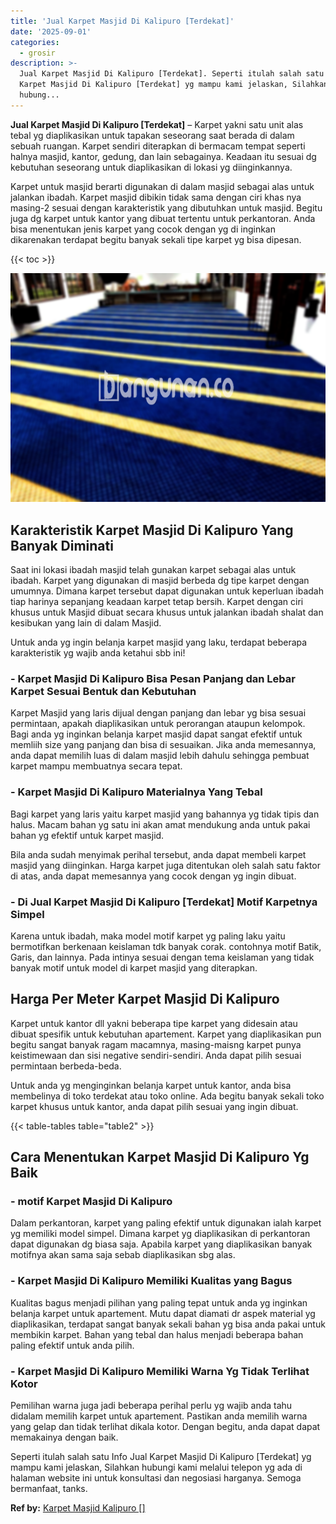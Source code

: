 ```yaml
---
title: 'Jual Karpet Masjid Di Kalipuro [Terdekat]'
date: '2025-09-01'
categories:
  - grosir
description: >-
  Jual Karpet Masjid Di Kalipuro [Terdekat]. Seperti itulah salah satu Info Jual
  Karpet Masjid Di Kalipuro [Terdekat] yg mampu kami jelaskan, Silahkan
  hubung...
---
```


**Jual Karpet Masjid Di Kalipuro \[Terdekat\]** – Karpet yakni satu unit alas tebal yg diaplikasikan untuk tapakan seseorang saat berada di dalam sebuah ruangan. Karpet sendiri diterapkan di bermacam tempat seperti halnya masjid, kantor, gedung, dan lain sebagainya. Keadaan itu sesuai dg kebutuhan seseorang untuk diaplikasikan di lokasi yg diinginkannya.

Karpet untuk masjid berarti digunakan di dalam masjid sebagai alas untuk jalankan ibadah. Karpet masjid dibikin tidak sama dengan ciri khas nya masing-2 sesuai dengan karakteristik yang dibutuhkan untuk masjid. Begitu juga dg karpet untuk kantor yang dibuat tertentu untuk perkantoran. Anda bisa menentukan jenis karpet yang cocok dengan yg di inginkan dikarenakan terdapat begitu banyak sekali tipe karpet yg bisa dipesan.

{{< toc >}}

![Jual Karpet Masjid Di Kalipuro [Terdekat]](/images/grosir-karpet-murah-17.png)

## Karakteristik Karpet Masjid Di Kalipuro Yang Banyak Diminati

Saat ini lokasi ibadah masjid telah gunakan karpet sebagai alas untuk ibadah. Karpet yang digunakan di masjid berbeda dg tipe karpet dengan umumnya. Dimana karpet tersebut dapat digunakan untuk keperluan ibadah tiap harinya sepanjang keadaan karpet tetap bersih. Karpet dengan ciri khusus untuk Masjid dibuat secara khusus untuk jalankan ibadah shalat dan kesibukan yang lain di dalam Masjid.

Untuk anda yg ingin belanja karpet masjid yang laku, terdapat beberapa karakteristik yg wajib anda ketahui sbb ini!

### \- Karpet Masjid Di Kalipuro Bisa Pesan Panjang dan Lebar Karpet Sesuai Bentuk dan Kebutuhan

Karpet Masjid yang laris dijual dengan panjang dan lebar yg bisa sesuai permintaan, apakah diaplikasikan untuk perorangan ataupun kelompok. Bagi anda yg inginkan belanja karpet masjid dapat sangat efektif untuk memliih size yang panjang dan bisa di sesuaikan. Jika anda memesannya, anda dapat memilih luas di dalam masjid lebih dahulu sehingga pembuat karpet mampu membuatnya secara tepat.

### \- Karpet Masjid Di Kalipuro Materialnya Yang Tebal

Bagi karpet yang laris yaitu karpet masjid yang bahannya yg tidak tipis dan halus. Macam bahan yg satu ini akan amat mendukung anda untuk pakai bahan yg efektif untuk karpet masjid.

Bila anda sudah menyimak perihal tersebut, anda dapat membeli karpet masjid yang diinginkan. Harga karpet juga ditentukan oleh salah satu faktor di atas, anda dapat memesannya yang cocok dengan yg ingin dibuat.

### \- Di Jual Karpet Masjid Di Kalipuro \[Terdekat\] Motif Karpetnya Simpel

Karena untuk ibadah, maka model motif karpet yg paling laku yaitu bermotifkan berkenaan keislaman tdk banyak corak. contohnya motif Batik, Garis, dan lainnya. Pada intinya sesuai dengan tema keislaman yang tidak banyak motif untuk model di karpet masjid yang diterapkan.

## Harga Per Meter Karpet Masjid Di Kalipuro

Karpet untuk kantor dll yakni beberapa tipe karpet yang didesain atau dibuat spesifik untuk kebutuhan apartement. Karpet yang diaplikasikan pun begitu sangat banyak ragam macamnya, masing-maisng karpet punya keistimewaan dan sisi negative sendiri-sendiri. Anda dapat pilih sesuai permintaan berbeda-beda.

Untuk anda yg menginginkan belanja karpet untuk kantor, anda bisa membelinya di toko terdekat atau toko online. Ada begitu banyak sekali toko karpet khusus untuk kantor, anda dapat pilih sesuai yang ingin dibuat.

{{< table-tables table="table2" >}}

## Cara Menentukan Karpet Masjid Di Kalipuro Yg Baik

### \- motif Karpet Masjid Di Kalipuro

Dalam perkantoran, karpet yang paling efektif untuk digunakan ialah karpet yg memiliki model simpel. Dimana karpet yg diaplikasikan di perkantoran dapat digunakan dg biasa saja. Apabila karpet yang diaplikasikan banyak motifnya akan sama saja sebab diaplikasikan sbg alas.

### \- Karpet Masjid Di Kalipuro Memiliki Kualitas yang Bagus

Kualitas bagus menjadi pilihan yang paling tepat untuk anda yg inginkan belanja karpet untuk apartement. Mutu dapat diamati dr aspek material yg diaplikasikan, terdapat sangat banyak sekali bahan yg bisa anda pakai untuk membikin karpet. Bahan yang tebal dan halus menjadi beberapa bahan paling efektif untuk anda pilih.

### \- Karpet Masjid Di Kalipuro Memiliki Warna Yg Tidak Terlihat Kotor

Pemilihan warna juga jadi beberapa perihal perlu yg wajib anda tahu didalam memilih karpet untuk apartement. Pastikan anda memilih warna yang gelap dan tidak terlihat dikala kotor. Dengan begitu, anda dapat dapat memakainya dengan baik.

Seperti itulah salah satu Info Jual Karpet Masjid Di Kalipuro \[Terdekat\] yg mampu kami jelaskan, Silahkan hubungi kami melalui telepon yg ada di halaman website ini untuk konsultasi dan negosiasi harganya. Semoga bermanfaat, tanks.

**Ref by:**  [Karpet Masjid Kalipuro []](https://id.wikipedia.org/wiki/Karpet)
